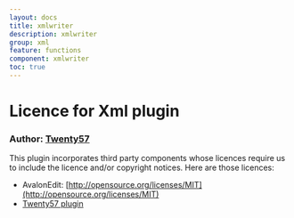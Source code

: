 ```yaml
---
layout: docs
title: xmlwriter
description: xmlwriter
group: xml
feature: functions
component: xmlwriter
toc: true
---
```

# Licence for Xml plugin

### Author: [Twenty57](http://www.twenty57.com)

This plugin incorporates third party components whose licences require us to include the licence and/or copyright notices. Here are those licences:

- AvalonEdit: [http://opensource.org/licenses/MIT](http://opensource.org/licenses/MIT)
- [Twenty57 plugin](https://linx.software/plugins/builtin/licence/)
